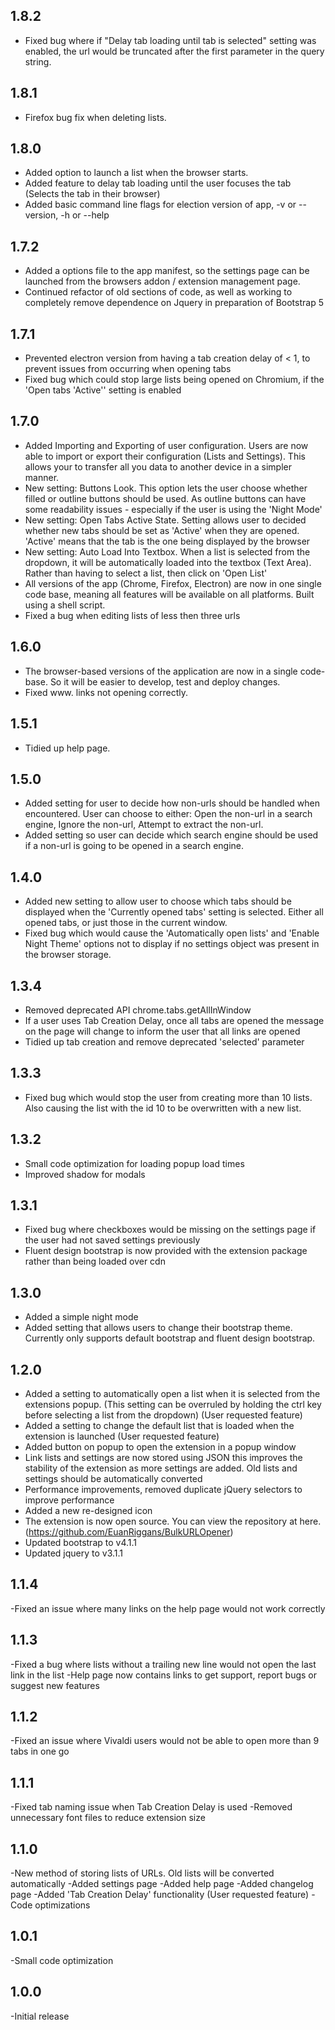 ## 1.8.2

- Fixed bug where if "Delay tab loading until tab is selected" setting was enabled, the url would be truncated after the first parameter in the query string.

## 1.8.1

- Firefox bug fix when deleting lists.

## 1.8.0

- Added option to launch a list when the browser starts.
- Added feature to delay tab loading until the user focuses the tab (Selects the tab in their browser)
- Added basic command line flags for election version of app, -v or --version, -h or --help

## 1.7.2

- Added a options file to the app manifest, so the settings page can be launched from the browsers addon / extension management page.
- Continued refactor of old sections of code, as well as working to completely remove dependence on Jquery in preparation of Bootstrap 5

## 1.7.1

- Prevented electron version from having a tab creation delay of < 1, to prevent issues from occurring when opening tabs
- Fixed bug which could stop large lists being opened on Chromium, if the 'Open tabs 'Active'' setting is enabled

## 1.7.0
- Added Importing and Exporting of user configuration. Users are now able to import or export their configuration (Lists and Settings). This allows your to transfer all you data to another device in a simpler manner.
- New setting: Buttons Look. This option lets the user choose whether filled or outline buttons should be used. As outline buttons can have some readability issues - especially if the user is using the 'Night Mode'
- New setting: Open Tabs Active State. Setting allows user to decided whether new tabs should be set as 'Active' when they are opened. 'Active' means that the tab is the one being displayed by the browser
- New setting: Auto Load Into Textbox. When a list is selected from the dropdown, it will be automatically loaded into the textbox (Text Area). Rather than having to select a list, then click on 'Open List'
- All versions of the app (Chrome, Firefox, Electron) are now in one single code base, meaning all features will be available on all platforms. Built using a shell script.
- Fixed a bug when editing lists of less then three urls

## 1.6.0
- The browser-based versions of the application are now in a single code-base. So it will be easier to develop, test and deploy changes.
- Fixed www. links not opening correctly.

## 1.5.1
- Tidied up help page.

## 1.5.0
- Added setting for user to decide how non-urls should be handled when encountered. User can choose to either: Open the non-url in a search engine, Ignore the non-url, Attempt to extract the non-url.
- Added setting so user can decide which search engine should be used if a non-url is going to be opened in a search engine.

## 1.4.0
- Added new setting to allow user to choose which tabs should be displayed when the 'Currently opened tabs' setting is selected. Either all opened tabs, or just those in the current window.
- Fixed bug which would cause the 'Automatically open lists' and 'Enable Night Theme' options not to display if no settings object was present in the browser storage.

## 1.3.4
- Removed deprecated API chrome.tabs.getAllInWindow
- If a user uses Tab Creation Delay, once all tabs are opened the message on the page will change to inform the user that all links are opened
- Tidied up tab creation and remove deprecated 'selected' parameter

## 1.3.3
- Fixed bug which would stop the user from creating more than 10 lists. Also causing the list with the id 10 to be overwritten with a new list.

## 1.3.2
- Small code optimization for loading popup load times
- Improved shadow for modals

## 1.3.1
- Fixed bug where checkboxes would be missing on the settings page if the user had not saved settings previously
- Fluent design bootstrap is now provided with the extension package rather than being loaded over cdn

## 1.3.0
- Added a simple night mode
- Added setting that allows users to change their bootstrap theme. Currently only supports default bootstrap and fluent design bootstrap.

## 1.2.0
- Added a setting to automatically open a list when it is selected from the extensions popup. (This setting can be overruled by holding the ctrl key before selecting a list from the dropdown) (User requested feature)
- Added a setting to change the default list that is loaded when the extension is launched (User requested feature)
- Added button on popup to open the extension in a popup window
- Link lists and settings are now stored using JSON this improves the stability of the extension as more settings are added. Old lists and settings should be automatically converted
- Performance improvements, removed duplicate jQuery selectors to improve performance
- Added a new re-designed icon
- The extension is now open source. You can view the repository at here. (https://github.com/EuanRiggans/BulkURLOpener)
- Updated bootstrap to v4.1.1
- Updated jquery to v3.1.1

## 1.1.4
-Fixed an issue where many links on the help page would not work correctly

## 1.1.3
-Fixed a bug where lists without a trailing new line would not open the last link in the list
-Help page now contains links to get support, report bugs or suggest new features

## 1.1.2
-Fixed an issue where Vivaldi users would not be able to open more than 9 tabs in one go

## 1.1.1
-Fixed tab naming issue when Tab Creation Delay is used
-Removed unnecessary font files to reduce extension size

## 1.1.0
-New method of storing lists of URLs. Old lists will be converted automatically
-Added settings page
-Added help page
-Added changelog page
-Added 'Tab Creation Delay' functionality (User requested feature)
-Code optimizations

## 1.0.1
-Small code optimization

## 1.0.0
-Initial release
